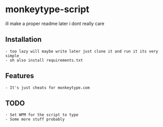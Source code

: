 # monkeytype-script
ill make a proper readme later i dont really care

## Installation
	- too lazy will maybe write later just clone it and run it its very simple
	- oh also install requirements.txt

## Features
	- It's just cheats for monkeytype.com

## TODO
	- Set WPM for the script to type
	- Some more stuff probably
